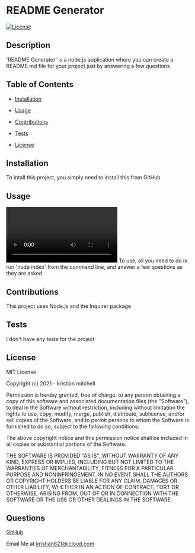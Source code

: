 
  # README Generator
  [![License](https://img.shields.io/badge/License-MIT-red)](https://opensource.org/licenses/MIT)

  ## Description

  'README Generator' is a node.js application where you can create a README.md file for your project just by answering a few questions

  ## Table of Contents

  * [Installation](#installation)

  * [Usage](#usage)

  * [Contributions](#contributions)

  * [Tests](#tests)

  * [License](#license)

  ## Installation
  To intall this project, you simply need to install this from GitHub

  ## Usage

  ![README Generator](./exampleVideo.mp4)
  To use, all you need to do is run 'node index' from the command line, and answer a few questions as they are asked
  
  ## Contributions

  
  This project uses Node.js and the Inquirer package
   

  ## Tests

  
  I don't have any tests for the project

  

  ## License

  MIT License

Copyright (c) 2021 - kristian mitchell

Permission is hereby granted, free of charge, to any person obtaining a copy
of this software and associated documentation files (the "Software"), to deal
in the Software without restriction, including without limitation the rights
to use, copy, modify, merge, publish, distribute, sublicense, and/or sell
copies of the Software, and to permit persons to whom the Software is
furnished to do so, subject to the following conditions:

The above copyright notice and this permission notice shall be included in all
copies or substantial portions of the Software.

THE SOFTWARE IS PROVIDED "AS IS", WITHOUT WARRANTY OF ANY KIND, EXPRESS OR
IMPLIED, INCLUDING BUT NOT LIMITED TO THE WARRANTIES OF MERCHANTABILITY,
FITNESS FOR A PARTICULAR PURPOSE AND NONINFRINGEMENT. IN NO EVENT SHALL THE
AUTHORS OR COPYRIGHT HOLDERS BE LIABLE FOR ANY CLAIM, DAMAGES OR OTHER
LIABILITY, WHETHER IN AN ACTION OF CONTRACT, TORT OR OTHERWISE, ARISING FROM,
OUT OF OR IN CONNECTION WITH THE SOFTWARE OR THE USE OR OTHER DEALINGS IN THE
SOFTWARE.

  ## Questions

  [GitHub](https://github.com/Kristian821/)

  Email Me at kristian821@icloud.com
